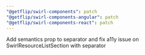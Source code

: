 ```yaml
---
"@getflip/swirl-components": patch
"@getflip/swirl-components-angular": patch
"@getflip/swirl-components-react": patch
---
```


Add semantics prop to separator and fix a11y issue on SwirlResourceListSection
with separator

